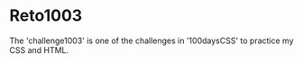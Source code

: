 # Reto1003
The 'challenge1003' is one of the challenges in '100daysCSS' to practice my CSS and HTML.
